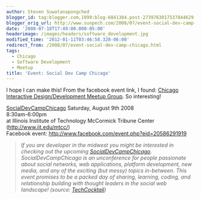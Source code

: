 ```yaml
---
author: Steven Suwatanapongched
blogger_id: tag:blogger.com,1999:blog-6841384.post-2739763017537844629
blogger_orig_url: http://www.sunpech.com/2008/07/event-social-dev-camp-chicago.html
date: '2008-07-18T17:49:00.000-05:00'
headerimage: /images/headers/software_development.jpg
modified_time: '2012-01-11T03:46:58.328-06:00'
redirect_from: /2008/07/event-social-dev-camp-chicago.html
tags:
  - Chicago
  - Software Development
  - Meetup
title: 'Event: Social Dev Camp Chicago'
---
```



I hope I can make this!  From the facebook event link, I found: <a href="http://webdesign.meetup.com/473/">Chicago Interactive Design/Development Meetup Group</a>.  So interesting!

<a href="http://barcamp.pbwiki.com/SocialDevCampChicago">SocialDevCampChicago</a>
Saturday, August 9th 2008<br />
8:30am-6:00pm<br />
at Illinois Institute of Technology McCormick Tribune Center (<a href="http://www.iit.edu/mtcc/">http://www.iit.edu/mtcc/</a>)<br />
Facebook event: <a href="http://www.facebook.com/event.php?eid=20586291919">http://www.facebook.com/event.php?eid=20586291919</a>

<blockquote><i>If you are developer in the midwest you might be interested in checking out the upcoming <a href="http://barcamp.pbwiki.com/SocialDevCampChicago">SocialDevCampChicago</a>. SocialDevCampChicago is an unconference for people passionate about social networks, web applications, platform development, new media, and any of the exciting (but messy) topics in-between. This event promises to be a packed day of sharing, learning, coding, and relationship building with thought leaders in the social web landscape! (source: <a href="http://techcocktail.com/home/2008/07/18/socialdevcampchicago-is-coming-soon-rsvp/">TechCocktail</a>)</i></blockquote>